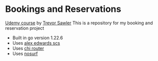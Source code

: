 # Bookings and Reservations

[Udemy course](https://www.udemy.com/course/building-modern-web-applications-with-go/) by [Trevor Sawler](https://www.udemy.com/user/trevor-sawler/)
This is a repository for my booking and reservation project

- Built in go version 1.22.6
- Uses [alex edwards scs](https://github.com/alexedwards/scs)
- Uses [chi router](https://github.com/go-chi/chi)
- Uses [nosurf](https://github.com/justinas/nosurf)